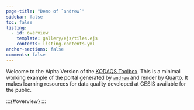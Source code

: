 ```yaml
---
page-title: "Demo of `andrew`"
sidebar: false
toc: false
listing:
  - id: overview
    template: gallery/ejs/tiles.ejs
    contents: listing-contents.yml
anchor-sections: false
comments: false
---
```


Welcome to the Alpha Version of the [KODAQS Toolbox](https://www.gesis.org/forschung/drittmittelprojekte/projektseite-kodaqs). This is a minimal working example of the portal generated by [`andrew`](https://github.com/GESIS-Methods-Hub/andrew) and render by [Quarto](https://quarto.org/). It makes learning resources for data quality developed at GESIS available for the public.

:::{#overview}
:::
